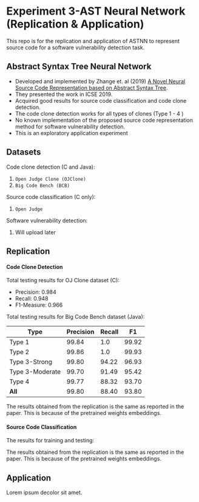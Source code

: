 
# Experiment 3-AST Neural Network (Replication & Application)

This repo is for the replication and application of ASTNN to represent source code for a software vulnerability detection task.

## Abstract Syntax Tree Neural Network
* Developed and implemented by Zhange et. al (2019) [A Novel Neural Source Code Representation based on Abstract Syntax Tree](https://github.com/zhangj111/astnn). 
* They presented the work in ICSE 2019.
* Acquired good results for source code classification and code clone detection.
* The code clone detection works for all types of clones (Type 1  - 4 )
* No known implementation of the proposed source code representation method for software vulnerability detection.
* This is an exploratory application experiment

## Datasets
Code clone detection (C and Java):
1. `Open Judge Clone (OJClone)`
2. `Big Code Bench (BCB)` 

Source code classification (C only):
1. `Open Judge`

Software vulnerability detection:
1. Will upload later

## Replication

#### Code Clone Detection

Total testing results for OJ Clone dataset (C):

* Precision: 0.984
* Recall: 0.948
* F1-Measure: 0.966


Total testing results for Big Code Bench dataset (Java):

|Type   |Precision   |Recall   |F1   |
|---|---|---|---|
|Type 1   |99.84   |1.0   |99.92   |
|Type 2   |99.86   |1.0   |99.93  |
|Type 3-Strong  |99.80   |94.22   |96.93   |
|Type 3-Moderate  |99.70   |91.49   |95.42   |
|Type 4  |99.77   |88.32   |93.70   |
|**All**  |99.80   |88.40   |93.80   |

The results obtained from the replication is the same as reported in the paper.
This is because of the pretrained weights embeddings.

#### Source Code Classification

The results for training and testing:

[](img/img1.png)

The results obtained from the replication is the same as reported in the paper.
This is because of the pretrained weights embeddings.

## Application

Lorem ipsum decolor sit amet.

